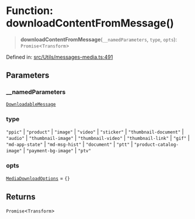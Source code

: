 # Function: downloadContentFromMessage()

> **downloadContentFromMessage**(`__namedParameters`, `type`, `opts`): `Promise`\<`Transform`\>

Defined in: [src/Utils/messages-media.ts:491](https://github.com/Fokusdotid/bail/blob/dad8cbc7bd41e0c17126095b0fc017b92c3d85cf/src/Utils/messages-media.ts#L491)

## Parameters

### \_\_namedParameters

[`DownloadableMessage`](../type-aliases/DownloadableMessage.md)

### type

`"ppic"` | `"product"` | `"image"` | `"video"` | `"sticker"` | `"thumbnail-document"` | `"audio"` | `"thumbnail-image"` | `"thumbnail-video"` | `"thumbnail-link"` | `"gif"` | `"md-app-state"` | `"md-msg-hist"` | `"document"` | `"ptt"` | `"product-catalog-image"` | `"payment-bg-image"` | `"ptv"`

### opts

[`MediaDownloadOptions`](../type-aliases/MediaDownloadOptions.md) = `{}`

## Returns

`Promise`\<`Transform`\>
